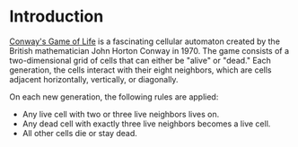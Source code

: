 # Introduction

[Conway's Game of Life][game-of-life] is a fascinating cellular automaton created by the British mathematician John Horton Conway in 1970.
The game consists of a two-dimensional grid of cells that can either be "alive" or "dead."
Each generation, the cells interact with their eight neighbors, which are cells adjacent horizontally, vertically, or diagonally.

On each new generation, the following rules are applied:

- Any live cell with two or three live neighbors lives on.
- Any dead cell with exactly three live neighbors becomes a live cell.
- All other cells die or stay dead.

[game-of-life]: https://en.wikipedia.org/wiki/Conway%27s_Game_of_Life
